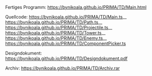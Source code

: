 Fertiges Programm:
https://bynikoala.github.io/PRIMA/TD/Main.html

Quellcode:
https://bynikoala.github.io/PRIMA/TD/Main.ts__
https://bynikoala.github.io/PRIMA/TD/Path.ts__
https://bynikoala.github.io/PRIMA/TD/Projectile.ts__
https://bynikoala.github.io/PRIMA/TD/Tower.ts__
https://bynikoala.github.io/PRIMA/TD/Enemy.ts__
https://bynikoala.github.io/PRIMA/TD/ComponentPicker.ts

Designdokument:
https://bynikoala.github.io/PRIMA/TD/Designdokument.pdf

Archiv:
https://bynikoala.github.io/PRIMA/TD/Archiv.rar

